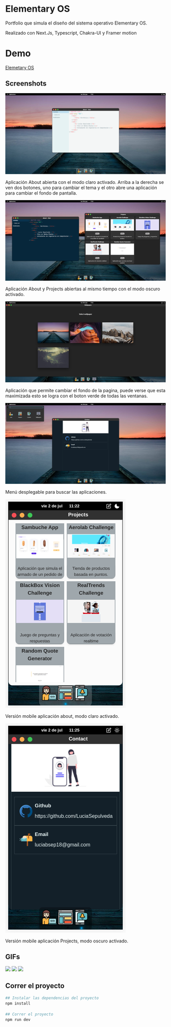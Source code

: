 # Elementary OS

Portfolio que simula el diseño del sistema operativo Elementary OS. 

Realizado con Next.Js, Typescript, Chakra-UI y Framer motion

# Demo
[Elemetary OS](https://luciasepulveda.netlify.app/)

## Screenshots

![Screen](https://github.com/LuciaSepulveda/ElementaryOs-Clone/blob/main/public/Screen1.png "Aplicación About abierta con el modo claro activado")

Aplicación About abierta con el modo claro activado. Arriba a la derecha se ven dos botones, uno para cambiar el tema y el otro abre una aplicación para cambiar el fondo de pantalla.

![Screen](https://github.com/LuciaSepulveda/ElementaryOs-Clone/blob/main/public/Screen2.png "Aplicación About y Projects abiertas al mismo tiempo con el modo oscuro activado")

Aplicación About y Projects abiertas al mismo tiempo con el modo oscuro activado.

![Screen](https://github.com/LuciaSepulveda/ElementaryOs-Clone/blob/main/public/Screen3.png "Aplicación que permite cambiar el fondo de la pagina")

Aplicación que permite cambiar el fondo de la pagina, puede verse que esta maximizada esto se logra con el boton verde de todas las ventanas.

![Screen](https://github.com/LuciaSepulveda/ElementaryOs-Clone/blob/main/public/Screen4.png "Menú desplegable para buscar las aplicaciones.")

Menú desplegable para buscar las aplicaciones.

![Screen](https://github.com/LuciaSepulveda/ElementaryOs-Clone/blob/main/public/Screen5.png "Versión mobile aplicación about, modo claro activado.")

Versión mobile aplicación about, modo claro activado.

![Screen](https://github.com/LuciaSepulveda/ElementaryOs-Clone/blob/main/public/Screen6.png "Versióon mobile aplicación Projects, modo oscuro activado.")

Versión mobile aplicación Projects, modo oscuro activado.

## GIFs

<img src="https://media.giphy.com/media/w7vMAfRefgRqCal6PE/giphy.gif" />

<img src="https://media.giphy.com/media/kU0fVfR7T5ieEOvppg/giphy.gif" />

<img src="https://media.giphy.com/media/4nNPd4FWAC7Ol4VeqQ/giphy.gif" />

## Correr el proyecto

```bash
## Instalar las dependencias del proyecto
npm install

## Correr el proyecto
npm run dev
```
